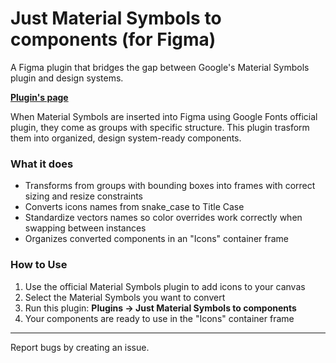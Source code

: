 # Just Material Symbols to components (for Figma)

A Figma plugin that bridges the gap between Google's Material Symbols plugin and design systems.

**[Plugin's page](https://www.figma.com/community/plugin/)**

When Material Symbols are inserted into Figma using Google Fonts official plugin, they come as groups with specific structure. This plugin trasform them into organized, design system-ready components.

### What it does

- Transforms from groups with bounding boxes into frames with correct sizing and resize constraints
- Converts icons names from snake_case to Title Case
- Standardize vectors names so color overrides work correctly when swapping between instances
- Organizes converted components in an "Icons" container frame

### How to Use

1. Use the official Material Symbols plugin to add icons to your canvas
2. Select the Material Symbols you want to convert
3. Run this plugin: **Plugins → Just Material Symbols to components**
4. Your components are ready to use in the "Icons" container frame

---

Report bugs by creating an issue.
